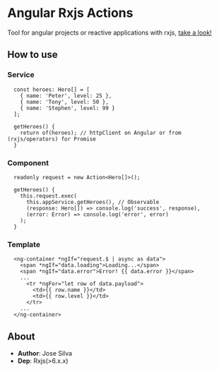 # Angular Rxjs Actions
Tool for angular projects or reactive applications with rxjs, [take a look!](https://jsi1v4.com/angular-rx-actions)

## How to use

### Service
```
  const heroes: Hero[] = [
    { name: 'Peter', level: 25 },
    { name: 'Tony', level: 50 },
    { name: 'Stephen', level: 99 }
  ];

  getHeroes() {
    return of(heroes); // httpClient on Angular or from (rxjs/operators) for Promise
  }
```

### Component
```
  readonly request = new Action<Hero[]>();

  getHeroes() {
    this.request.exec(
      this.appService.getHeroes(), // Observable
      (response: Hero[]) => console.log('success', response),
      (error: Error) => console.log('error', error)
    );
  }
```

### Template
```
  <ng-container *ngIf="request.$ | async as data">
    <span *ngIf="data.loading">Loading...</span>
    <span *ngIf="data.error">Error! {{ data.error }}</span>
    ...
      <tr *ngFor="let row of data.payload">
        <td>{{ row.name }}</td>
        <td>{{ row.level }}</td>
      </tr>
    ...
  </ng-container>
```

## About
- **Author**: Jose Silva
- **Dep**: Rxjs(>6.x.x)
